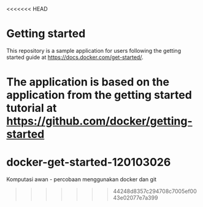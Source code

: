 <<<<<<< HEAD
# Getting started

This repository is a sample application for users following the getting started guide at https://docs.docker.com/get-started/.

The application is based on the application from the getting started tutorial at https://github.com/docker/getting-started
=======
# docker-get-started-120103026
Komputasi awan - percobaan menggunakan docker dan git
>>>>>>> 44248d8357c294708c7005ef0043e02077e7a399

